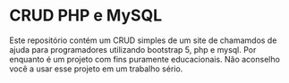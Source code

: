 # CRUD PHP e MySQL
Este repositório contém um CRUD simples de um site de chamamdos de ajuda para programadores utilizando bootstrap 5, php e mysql.
Por enquanto é um projeto com fins puramente educacionais.
Não aconselho você a usar esse projeto em um trabalho sério.